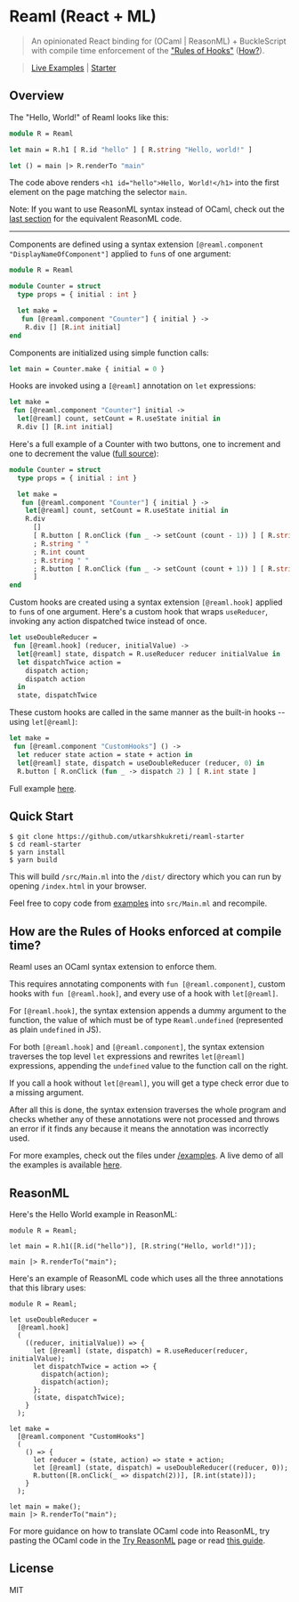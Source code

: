 # Reaml (React + ML)

> An opinionated React binding for (OCaml | ReasonML) + BuckleScript with
> compile time enforcement of the ["Rules of Hooks"](https://reactjs.org/docs/hooks-rules.html)
> ([How?](#how-are-the-rules-of-hooks-enforced-at-compile-time)).

> [Live Examples](https://reaml.netlify.com) | [Starter](https://github.com/utkarshkukreti/reaml-starter)

## Overview

The "Hello, World!" of Reaml looks like this:

```ocaml
module R = Reaml

let main = R.h1 [ R.id "hello" ] [ R.string "Hello, world!" ]

let () = main |> R.renderTo "main"
```

The code above renders `<h1 id="hello">Hello, World!</h1>` into the first
element on the page matching the selector `main`.

Note: If you want to use ReasonML syntax instead of OCaml, check out the
[last section](#reasonml) for the equivalent ReasonML code.

---

Components are defined using a syntax extension
`[@reaml.component "DisplayNameOfComponent"]` applied to `fun`s of one argument:

```ocaml
module R = Reaml

module Counter = struct
  type props = { initial : int }

  let make =
   fun [@reaml.component "Counter"] { initial } ->
    R.div [] [R.int initial]
end
```

Components are initialized using simple function calls:

```ocaml
let main = Counter.make { initial = 0 }
```

Hooks are invoked using a `[@reaml]` annotation on `let` expressions:

```ocaml
let make =
 fun [@reaml.component "Counter"] initial ->
  let[@reaml] count, setCount = R.useState initial in
  R.div [] [R.int initial]
```

Here's a full example of a Counter with two buttons, one to increment and one to
decrement the value ([full source](examples/Counter.ml)):

```ocaml
module Counter = struct
  type props = { initial : int }

  let make =
   fun [@reaml.component "Counter"] { initial } ->
    let[@reaml] count, setCount = R.useState initial in
    R.div
      []
      [ R.button [ R.onClick (fun _ -> setCount (count - 1)) ] [ R.string "-" ]
      ; R.string " "
      ; R.int count
      ; R.string " "
      ; R.button [ R.onClick (fun _ -> setCount (count + 1)) ] [ R.string "+" ]
      ]
end
```

Custom hooks are created using a syntax extension `[@reaml.hook]` applied to
`fun`s of one argument. Here's a custom hook that wraps `useReducer`, invoking
any action dispatched twice instead of once.

```ocaml
let useDoubleReducer =
 fun [@reaml.hook] (reducer, initialValue) ->
  let[@reaml] state, dispatch = R.useReducer reducer initialValue in
  let dispatchTwice action =
    dispatch action;
    dispatch action
  in
  state, dispatchTwice
```

These custom hooks are called in the same manner as the built-in hooks -- using
`let[@reaml]`:

```ocaml
let make =
 fun [@reaml.component "CustomHooks"] () ->
  let reducer state action = state + action in
  let[@reaml] state, dispatch = useDoubleReducer (reducer, 0) in
  R.button [ R.onClick (fun _ -> dispatch 2) ] [ R.int state ]
```

Full example [here](examples/CustomHooks.ml).

## Quick Start

    $ git clone https://github.com/utkarshkukreti/reaml-starter
    $ cd reaml-starter
    $ yarn install
    $ yarn build

This will build `/src/Main.ml` into the `/dist/` directory which you can run by
opening `/index.html` in your browser.

Feel free to copy code from [examples](/examples) into `src/Main.ml` and
recompile.

## How are the Rules of Hooks enforced at compile time?

Reaml uses an OCaml syntax extension to enforce them.

This requires annotating components with `fun [@reaml.component]`,
custom hooks with `fun [@reaml.hook]`, and every use of a hook with
`let[@reaml]`.

For `[@reaml.hook]`, the syntax extension appends a dummy argument to the
function, the value of which must be of type `Reaml.undefined` (represented as
plain `undefined` in JS).

For both `[@reaml.hook]` and `[@reaml.component]`, the syntax extension
traverses the top level `let` expressions and rewrites `let[@reaml]`
expressions, appending the `undefined` value to the function call on the right.

If you call a hook without `let[@reaml]`, you will get a type check error due to
a missing argument.

After all this is done, the syntax extension traverses the whole program and
checks whether any of these annotations were not processed and throws an error
if it finds any because it means the annotation was incorrectly used.

For more examples, check out the files under [/examples](examples).
A live demo of all the examples is available
[here](https://reaml.netlify.com).

## ReasonML

Here's the Hello World example in ReasonML:

```reason
module R = Reaml;

let main = R.h1([R.id("hello")], [R.string("Hello, world!")]);

main |> R.renderTo("main");
```

Here's an example of ReasonML code which uses all the three annotations that
this library uses:

```reason
module R = Reaml;

let useDoubleReducer =
  [@reaml.hook]
  (
    ((reducer, initialValue)) => {
      let [@reaml] (state, dispatch) = R.useReducer(reducer, initialValue);
      let dispatchTwice = action => {
        dispatch(action);
        dispatch(action);
      };
      (state, dispatchTwice);
    }
  );

let make =
  [@reaml.component "CustomHooks"]
  (
    () => {
      let reducer = (state, action) => state + action;
      let [@reaml] (state, dispatch) = useDoubleReducer((reducer, 0));
      R.button([R.onClick(_ => dispatch(2))], [R.int(state)]);
    }
  );

let main = make();
main |> R.renderTo("main");
```

For more guidance on how to translate OCaml code into ReasonML, try pasting the
OCaml code in the [Try ReasonML](https://reasonml.github.io/en/try) page or read
[this guide](https://reasonml.github.io/docs/en/comparison-to-ocaml).

## License

MIT
